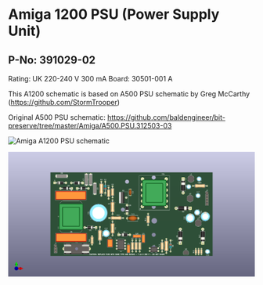 # Amiga 1200 PSU (Power Supply Unit)

## P-No: 391029-02

Rating: UK 220-240 V 300 mA
Board: 30501-001 A

This A1200 schematic is based on A500 PSU schematic by Greg McCarthy (https://github.com/StormTrooper)

Original A500 PSU schematic: https://github.com/baldengineer/bit-preserve/tree/master/Amiga/A500.PSU.312503-03

![Amiga A1200 PSU schematic](https://github.com/nbolton/amiga/blob/main/hardware/a1200-psu/a1200-psu.png?raw=true)

![Amiga A1200 PSU PCB](https://github.com/nbolton/amiga/blob/main/hardware/a1200-psu/a1200-psu-pcb.png?raw=true)
